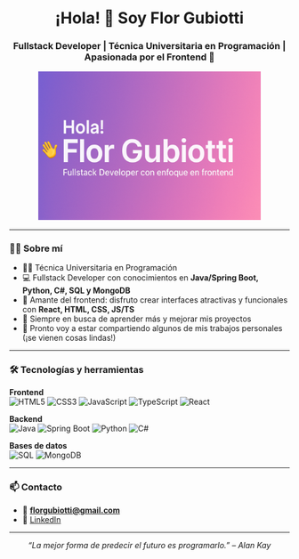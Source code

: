 <h1 align="center">¡Hola! 👋 Soy Flor Gubiotti</h1>
<h3 align="center">Fullstack Developer | Técnica Universitaria en Programación | Apasionada por el Frontend 💜</h3>

<p align="center">
  <img src="./Banner.png" width="400" alt="Banner Flor Gubiotti"/>
</p>

---

### 💁‍♀️ Sobre mí

- 👩‍🎓 Técnica Universitaria en Programación  
- 💻 Fullstack Developer con conocimientos en **Java/Spring Boot, Python, C#, SQL y MongoDB**  
- 🎨 Amante del frontend: disfruto crear interfaces atractivas y funcionales con **React, HTML, CSS, JS/TS**  
- 🚀 Siempre en busca de aprender más y mejorar mis proyectos  
- 📂 Pronto voy a estar compartiendo algunos de mis trabajos personales (¡se vienen cosas lindas!)

---

### 🛠️ Tecnologías y herramientas

**Frontend**  
![HTML5](https://img.shields.io/badge/-HTML5-E34F26?logo=html5&logoColor=fff)
![CSS3](https://img.shields.io/badge/-CSS3-1572B6?logo=css3&logoColor=fff)
![JavaScript](https://img.shields.io/badge/-JavaScript-F7DF1E?logo=javascript&logoColor=000)
![TypeScript](https://img.shields.io/badge/-TypeScript-3178C6?logo=typescript&logoColor=fff)
![React](https://img.shields.io/badge/-React-61DAFB?logo=react&logoColor=000)

**Backend**  
![Java](https://img.shields.io/badge/-Java-007396?logo=java&logoColor=fff)
![Spring Boot](https://img.shields.io/badge/-Spring%20Boot-6DB33F?logo=spring-boot&logoColor=fff)
![Python](https://img.shields.io/badge/-Python-3776AB?logo=python&logoColor=fff)
![C#](https://img.shields.io/badge/-C%23-239120?logo=c-sharp&logoColor=fff)

**Bases de datos**  
![SQL](https://img.shields.io/badge/-SQL-4479A1?logo=postgresql&logoColor=fff)
![MongoDB](https://img.shields.io/badge/-MongoDB-47A248?logo=mongodb&logoColor=fff)

---

### 📫 Contacto

- 📧 **florgubiotti@gmail.com**  
- 💼 [LinkedIn](https://www.linkedin.com/in/flor-gubiotti-652181262/) 

---

<p align="center"><i>“La mejor forma de predecir el futuro es programarlo.” – Alan Kay</i></p>
